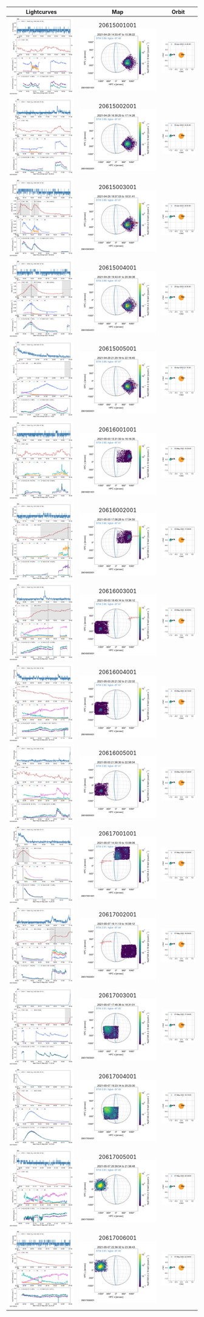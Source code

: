 |  Lightcurves |  Map | Orbit |
|:---:|:---:|:---:|
|![](ltc_20210429_1445_20615001001_ngs.png)|20615001001<br/>![](map_20210429_1445_20615001001_ngs.png)|![](orbeph_20210429_1445_20615001001_ngs.png)|
|![](ltc_20210429_1625_20615002001_ngs.png)|20615002001<br/>![](map_20210429_1625_20615002001_ngs.png)|![](orbeph_20210429_1625_20615002001_ngs.png)|
|![](ltc_20210429_1800_20615003001_ngs.png)|20615003001<br/>![](map_20210429_1800_20615003001_ngs.png)|![](orbeph_20210429_1800_20615003001_ngs.png)|
|![](ltc_20210429_1935_20615004001_ngs.png)|20615004001<br/>![](map_20210429_1935_20615004001_ngs.png)|![](orbeph_20210429_1935_20615004001_ngs.png)|
|![](ltc_20210429_2115_20615005001_ngs.png)|20615005001<br/>![](map_20210429_2115_20615005001_ngs.png)|![](orbeph_20210429_2115_20615005001_ngs.png)|
|![](ltc_20210503_1525_20616001001_ngs.png)|20616001001<br/>![](map_20210503_1525_20616001001_ngs.png)|![](orbeph_20210503_1525_20616001001_ngs.png)|
|![](ltc_20210503_1700_20616002001_ngs.png)|20616002001<br/>![](map_20210503_1700_20616002001_ngs.png)|![](orbeph_20210503_1700_20616002001_ngs.png)|
|![](ltc_20210503_1840_20616003001_ngs.png)|20616003001<br/>![](map_20210503_1840_20616003001_ngs.png)|![](orbeph_20210503_1840_20616003001_ngs.png)|
|![](ltc_20210503_2015_20616004001_ngs.png)|20616004001<br/>![](map_20210503_2015_20616004001_ngs.png)|![](orbeph_20210503_2015_20616004001_ngs.png)|
|![](ltc_20210503_2150_20616005001_ngs.png)|20616005001<br/>![](map_20210503_2150_20616005001_ngs.png)|![](orbeph_20210503_2150_20616005001_ngs.png)|
|![](ltc_20210507_1425_20617001001_ngs.png)|20617001001<br/>![](map_20210507_1425_20617001001_ngs.png)|![](orbeph_20210507_1425_20617001001_ngs.png)|
|![](ltc_20210507_1605_20617002001_ngs.png)|20617002001<br/>![](map_20210507_1605_20617002001_ngs.png)|![](orbeph_20210507_1605_20617002001_ngs.png)|
|![](ltc_20210507_1740_20617003001_ngs.png)|20617003001<br/>![](map_20210507_1740_20617003001_ngs.png)|![](orbeph_20210507_1740_20617003001_ngs.png)|
|![](ltc_20210507_1915_20617004001_ngs.png)|20617004001<br/>![](map_20210507_1915_20617004001_ngs.png)|![](orbeph_20210507_1915_20617004001_ngs.png)|
|![](ltc_20210507_2050_20617005001_ngs.png)|20617005001<br/>![](map_20210507_2050_20617005001_ngs.png)|![](orbeph_20210507_2050_20617005001_ngs.png)|
|![](ltc_20210507_2230_20617006001_ngs.png)|20617006001<br/>![](map_20210507_2230_20617006001_ngs.png)|![](orbeph_20210507_2230_20617006001_ngs.png)|

